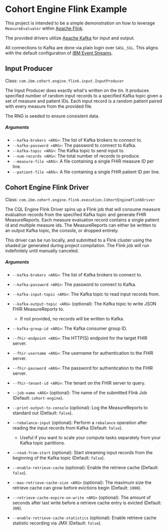 Cohort Engine Flink Example
===========================
This project is intended to be a simple demonstration on how to leverage `MeasureEvaluator` within [Apache Flink](https://flink.apache.org/).

The provided drivers utilize [Apache Kafka](https://kafka.apache.org/) for input and output.

All connections to Kafka are done via plain login over `SASL_SSL`.
This aligns with the default configuration of [IBM Event Streams](https://www.ibm.com/cloud/event-streams).

Input Producer
--------------
Class: `com.ibm.cohort.engine.flink.input.InputProducer`

The Input Producer does exactly what's written on the tin.
It produces specified number of random input records to a specified Kafka topic given a set of measure and patient IDs.
Each input record is a random patient paired with every measure from the provided file.

The RNG is seeded to ensure consistent data.

##### Arguments
* `--kafka-brokers <ARG>`: The list of Kafka brokers to connect to.
* `--kafka-password <ARG>`: The password to connect to Kafka.
* `--kafka-topic <ARG>`: The Kafka topic to send input to.
* `--num-records <ARG>`: The total number of records to produce.
* `--measure-file <ARG>`: A file containing a single FHIR measure ID per line.
* `--patient-file <ARG>`: A file containing a single FHIR patient ID per line.

Cohort Engine Flink Driver
--------------------------
Class: `com.ibm.cohort.engine.flink.execution.CohortEngineFlinkDriver`

The CQL Engine Flink Driver spins up a Flink job that will consume measure evaluation records from the specified
Kafka topic and generate FHIR MeasureReports.
Each measure evaluation record contains a single patient id and multiple measure ids.
The MeasureReports can either be written to an output Kafka topic, the console, or dropped entirely.

This driver can be run locally, and submitted to a Flink cluster using the shaded jar generated during project
compilation.
The Flink job will run indefinitely until manually canceled.

##### Arguments
* `--kafka-brokers <ARG>`: The list of Kafka brokers to connect to.
* `--kafka-password <ARG>`: The password to connect to Kafka.
* `--kafka-input-topic <ARG>`: The Kafka topic to read input records from.
* `--kafka-output-topic <ARG>` (optional): The Kafka topic to write JSON FHIR MeasureReports to.
    * If not provided, no records will be written to Kafka.
* `--kafka-group-id <ARG>`: The Kafka consumer group ID.

* `--fhir-endpoint <ARG>`: The HTTP(S) endpoint for the target FHIR server.
* `--fhir-username <ARG>`: The username for authentication to the FHIR server.
* `--fhir-password <ARG>`: The password for authentication to the FHIR server.
* `--fhir-tenant-id <ARG>`: The tenant on the FHIR server to query.

* `--job-name <ARG>` (optional): The name of the submitted Flink Job (Default: `cohort-engine`).
* `--print-output-to-console` (optional): Log the MeasureReports to standard out (Default: `false`).
* `--rebalance-input` (optional): Perform a `rebalance` operation after reading the input records from Kafka (Default: `false`).
    * Useful if you want to scale your compute tasks separately from your Kafka topic partitions.
* `--read-from-start` (optional): Start streaming input records from the beginning of the Kafka topic (Default: `false`).

* `--enable-retrieve-cache` (optional): Enable the retrieve cache (Default: `false`).
* `--max-retrieve-cache-size <ARG>` (optional): The maximum size the retrieve cache can grow before evictions begin (Default: `1000`).
* `--retrieve-cache-expire-on-write <ARG>` (optional): The amount of seconds after last write before a retrieve cache entry is evicted (Default: `300`).
* `--enable-retrieve-cache-statistics` (optional): Enable retrieve cache statistic recording via JMX (Default: `false`).